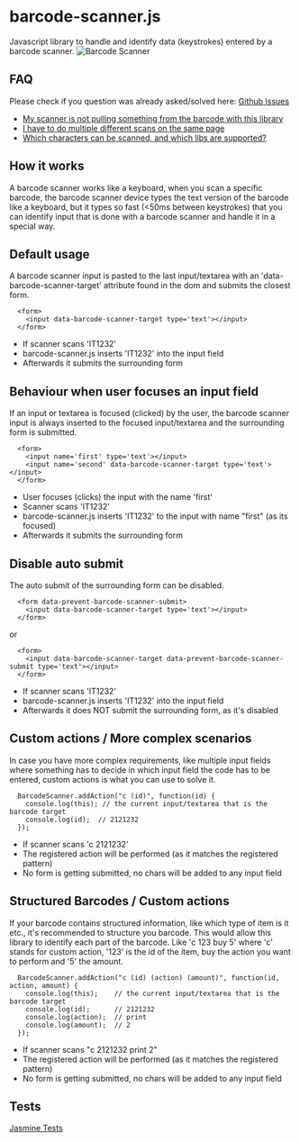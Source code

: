 # barcode-scanner.js
Javascript library to handle and identify data (keystrokes) entered by a barcode scanner.
![Barcode Scanner](https://raw.github.com/spape/barcode.js/master/img/scanner.png)

## FAQ

Please check if you question was already asked/solved here: [Github Issues](https://github.com/pape-io/barcode-scanner.js/issues?utf8=%E2%9C%93&q=is%3Aissue+)

- [My scanner is not pulling something from the barcode with this library](https://github.com/pape-io/barcode-scanner.js/issues/5)
- [I have to do multiple different scans on the same page](https://github.com/pape-io/barcode-scanner.js/issues/6)
- [Which characters can be scanned, and which libs are supported?](https://github.com/pape-io/barcode-scanner.js/issues/7)

## How it works

A barcode scanner works like a keyboard, when you scan a specific barcode, 
the barcode scanner device types the text version of the barcode like a keyboard, 
but it types so fast (<50ms between keystrokes) that you can identify input
that is done with a barcode scanner and handle it in a special way.

## Default usage

A barcode scanner input is pasted to the last input/textarea with an 'data-barcode-scanner-target' attribute found in the dom and submits the closest form.

```
  <form>
    <input data-barcode-scanner-target type='text'></input>
  </form>
```

- If scanner scans 'IT1232'
- barcode-scanner.js inserts 'IT1232' into the input field
- Afterwards it submits the surrounding form

## Behaviour when user focuses an input field

If an input or textarea is focused (clicked) by the user, the barcode scanner input is always inserted to the focused input/textarea and the surrounding form is submitted.

```
  <form>
    <input name='first' type='text'></input>
    <input name='second' data-barcode-scanner-target type='text'></input>
  </form>
```

- User focuses (clicks) the input with the name 'first'
- Scanner scans 'IT1232'
- barcode-scanner.js inserts 'IT1232' to the input with name "first" (as its focused)
- Afterwards it submits the surrounding form

## Disable auto submit

The auto submit of the surrounding form can be disabled.

```
  <form data-prevent-barcode-scanner-submit>
    <input data-barcode-scanner-target type='text'></input>
  </form>
```

  or 

```
  <form>
    <input data-barcode-scanner-target data-prevent-barcode-scanner-submit type='text'></input>
  </form>
```

- If scanner scans 'IT1232'
- barcode-scanner.js inserts 'IT1232' into the input field
- Afterwards it does NOT submit the surrounding form, as it's disabled

## Custom actions / More complex scenarios

In case you have more complex requirements, like multiple input fields where something has to decide in which input field the code has to be entered, custom actions is what you can use to solve it.

```
  BarcodeScanner.addAction("c (id)", function(id) {
    console.log(this); // the current input/textarea that is the barcode target
    console.log(id);  // 2121232
  });
```

- If scanner scans 'c 2121232'
- The registered action will be performed (as it matches the registered pattern)
- No form is getting submitted, no chars will be added to any input field

## Structured Barcodes / Custom actions

If your barcode contains structured information, like which type of item is it etc., it's recommended to structure you barcode.
This would allow this library to identify each part of the barcode. 
Like 'c 123 buy 5' where 'c' stands for custom action, '123' is the id of the item, buy the action you want to perform and '5' the amount.

```
  BarcodeScanner.addAction("c (id) (action) (amount)", function(id, action, amount) {
    console.log(this);    // the current input/textarea that is the barcode target
    console.log(id);      // 2121232
    console.log(action);  // print
    console.log(amount);  // 2
  });
```

- If scanner scans "c 2121232 print 2"
- The registered action will be performed (as it matches the registered pattern)
- No form is getting submitted, no chars will be added to any input field

## Tests

[Jasmine Tests](https://rawgithub.com/spape/barcode-scanner.js/master/SpecRunner.html)
